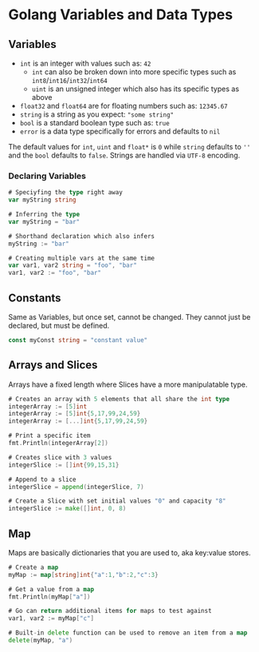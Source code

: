 # Golang Variables and Data Types

## Variables
- `int` is an integer with values such as: `42`
    - `int` can also be broken down into more specific types such as `int8`/`int16`/`int32`/`int64`
    - `uint` is an unsigned integer which also has its specific types as above
- `float32` and `float64` are for floating numbers such as: `12345.67`
- `string` is a string as you expect: `"some string"`
- `bool` is a standard boolean type such as: `true`
- `error` is a data type specifically for errors and defaults to `nil`

The default values for `int`, `uint` and `float*` is `0` while `string` defaults to `''` and the `bool` defaults to `false`. Strings are handled via `UTF-8` encoding.

### Declaring Variables
```go
# Speciyfing the type right away
var myString string

# Inferring the type
var myString = "bar"

# Shorthand declaration which also infers
myString := "bar"

# Creating multiple vars at the same time
var var1, var2 string = "foo", "bar"
var1, var2 := "foo", "bar"
```

## Constants
Same as Variables, but once set, cannot be changed. They cannot just be declared, but must be defined.

```go
const myConst string = "constant value"
```

## Arrays and Slices
Arrays have a fixed length where Slices have a more manipulatable type.

```go
# Creates an array with 5 elements that all share the int type
integerArray := [5]int
integerArray := [5]int{5,17,99,24,59}
integerArray := [...]int{5,17,99,24,59}

# Print a specific item
fmt.Println(integerArray[2])

# Creates slice with 3 values
integerSlice := []int{99,15,31}

# Append to a slice
integerSlice = append(integerSlice, 7)

# Create a Slice with set initial values "0" and capacity "8"
integerSlice := make([]int, 0, 8)
```

## Map
Maps are basically dictionaries that you are used to, aka key:value stores.

```go
# Create a map
myMap := map[string]int{"a":1,"b":2,"c":3}

# Get a value from a map
fmt.Println(myMap["a"])

# Go can return additional items for maps to test against
var1, var2 := myMap["c"]

# Built-in delete function can be used to remove an item from a map
delete(myMap, "a")
```
